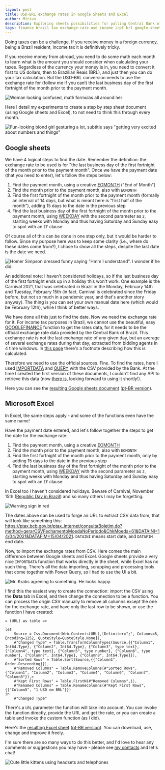 ```yaml
---
layout: post
title: USD-BRL exchange rates in Google Sheets and Excel
author: Mírian
description: Exploring sheets possibilities for pulling Central Bank of Brazil data for USD-BRL conversion at a given day.
tags: finance brazil tax exchange-rate usd income irpf brl google-sheets excel power-query
---
```


Doing taxes can be a challenge. If you receive money in a foreign currency, being a Brazil resident, income tax it is definitively tricky. 

If you receive money from abroad, you need to do some math each month to learn what is the amount you should consider when calculating your taxes. Regardless of the currency your money is in, you need to convert it first to US dollars, then to Brazilian Reais (BRL), and just then you can do your tax calculation. But the USD-BRL conversion needs to use the exchange rate for (follow me if you can!) the last business day of the first fortnight of the month prior to the payment month.

![Woman looking confused, math formulas all around her](https://media.giphy.com/media/WRQBXSCnEFJIuxktnw/giphy.gif)

Here I detail my experiments to create a step by step sheet document (using Google sheets and Excel), to not need to think this through every month.

![Fun-looking blond girl gesturing a lot, subtitle says "getting very excited about numbers and things"](https://media.giphy.com/media/tBn5FJVUdeMarcl3gQ/giphy.gif)

## Google sheets

We have 4 logical steps to find the date. Remember the definition: the exchange rate to be used is for "the last business day of the first fortnight of the month prior to the payment month". Once we have the payment date (that you need to enter), let's follow the steps below:

1. Find the payment month, using a creative [EOMONTH](https://support.google.com/docs/answer/3093044) ("End of Month")
2. Find the month prior to the payment month, also with `EOMONTH`
3. Find the first fortnight of the month prior to the payment month (formally an interval of 14 days, but what is meant here is "first half of the month"), adding 15 days to the date in the previous step
4. Find the last business day of the first fortnight of the month prior to the payment month, using [WEEKDAY](https://support.google.com/docs/answer/3092985) with the second parameter as `2`, starting weeks with Monday and thus having Saturday and Sunday easy to spot with an `IF` clause

Of course all of this can be done in one step only, but it would be harder to follow. Since my purpose here was to keep some clarity (i.e., where do these dates come from?), I chose to show all the steps, despite the last date is the date we need.

![Homer Simpson dressed funny saying "Hmm I understand". I wonder if he did.](https://media.giphy.com/media/xT5LMRBvRxAHZfQh5m/giphy.gif)

An additional note: I haven't considered holidays, so if the last business day of the first fortnight ends up in a holiday this won't work. One example is the Carnival 2021, that was celebrated in Brazil in the Monday, February 14th and Tuesday, February 15th (in fact, Carnival is celebrated since the Friday before, but not so much in a pandemic year, and that's another story anyway). The thing is you can set your own manual date here (which would be February 12th), while I think of better ways.

We have done all this just to find the date. Now we need the exchange rate for it. For income tax purposes in Brazil, we cannot use the beautiful, easy [GOOGLEFINANCE](https://support.google.com/docs/answer/3093281) function to get the rates data, for it needs to be the official exchange rate data provided by the Central Bank of Brazil. This exchange rate is not the last exchange rate of any given day, but an average of several exchange rates during that day, extracted from bidding agents in 4 time windows. In [this page](https://www.bcb.gov.br/en/financialstability/quotations) there's a footnote describing how this is calculated. 

Therefore we need to use the official sources. Fine. To find the rates, here I used [IMPORTDATA](https://support.google.com/docs/answer/3093335) and [QUERY](https://support.google.com/docs/answer/3093343) with the CSV provided by the Bank. At the time I created the first version of these documents, I couldn't find any API to retrieve this data (now [there is](https://dadosabertos.bcb.gov.br/dataset/dolar-americano-usd-todos-os-boletins-diarios/resource/ae69aa94-4194-45a6-8bae-12904af7e176), looking forward to using it shortly!).

Here you can see the [resulting Google sheets document](https://docs.google.com/spreadsheets/d/1GNjj3T8Xui7oRoQkrKOgb3Jx-1ptR16IjtY-gX_73gg/edit#gid=0) ([pt-BR version](https://docs.google.com/spreadsheets/d/1ijILRdL32EJjuhzPYAs3rjAdj83viPhWnZO5BG2Wu_Y/edit?usp=sharing)).

## Microsoft Excel

In Excel, the same steps apply - and some of the functions even have the same name!

Have the payment date entered, and let's follow together the steps to get the date for the exchange rate:

1. Find the payment month, using a creative [EOMONTH](https://support.microsoft.com/en-us/office/eomonth-function-7314ffa1-2bc9-4005-9d66-f49db127d628)
2. Find the month prior to the payment month, also with `EOMONTH`
3. Find the first fortnight of the month prior to the payment month, only by adding 15 days to the date in the previous step
4. Find the last business day of the first fortnight of the month prior to the payment month, using [WEEKDAY](https://support.microsoft.com/en-us/office/weekday-function-60e44483-2ed1-439f-8bd0-e404c190949a) with the second parameter as `2`, starting weeks with Monday and thus having Saturday and Sunday easy to spot with an `IF` clause

In Excel too I haven't considered holidays. Beware of Carnival, November 15th ([Republic Day in Brazil](https://en.wikipedia.org/wiki/Proclamation_of_the_Republic_(Brazil))) and so many others I may be forgetting.

![Warning sign in red](https://media.giphy.com/media/Y5wlazC8lSVuU/giphy.gif)

The dates above can be used to forge an URL to extract CSV data from, that will look like something this: https://ptax.bcb.gov.br/ptax_internet/consultaBoletim.do?method=gerarCSVFechamentoMoedaNoPeriodo&ChkMoeda=61&DATAINI=14/04/2021&DATAFIM=15/04/2021. `DATAINI` means start date, and `DATAFIM` end date.

Now, to import the exchange rates from CSV. Here comes the main difference between Google sheets and Excel. Google sheets provide a very nice `IMPORTDATA` function that works directly in the sheet, while Excel has no such thing. There's all the data importing, scrapping and processing tools that come together with Power Query, so I had to use the UI a bit.

![Mr. Krabs agreeing to something. He looks happy.](https://media.giphy.com/media/l0EtMMARnUBHCzZ3G/giphy.gif)

I find this the easiest way to create the connection: import the CSV using the **Data** tab in Excel, and then change the connection to be a function. You can process the origin CSV manually to remove all columns except the one for the exchange rate, and have only the last row to be shown, or use the function I have created:

```
= (URL) as table =>

let
    Source = Csv.Document(Web.Contents(URL),[Delimiter=";", Columns=8, Encoding=1252, QuoteStyle=QuoteStyle.None]),
    #"Changed Type" = Table.TransformColumnTypes(Source,{{"Column1", Int64.Type}, {"Column2", Int64.Type}, {"Column3", type text}, {"Column4", type text}, {"Column5", type number}, {"Column6", type number}, {"Column7", Int64.Type}, {"Column8", Int64.Type}}),
    #"Sorted Rows" = Table.Sort(Source,{{"Column1", Order.Descending}}),
    #"Removed Columns" = Table.RemoveColumns(#"Sorted Rows",{"Column1", "Column2", "Column3", "Column4", "Column6", "Column7", "Column8"}),> 
    #"Kept First Rows" = Table.FirstN(#"Removed Columns",1),
    #"Renamed Columns" = Table.RenameColumns(#"Kept First Rows",{{"Column5", "1 USD em BRL"}})
in
    #"Changed Type"
```
  
There's a `URL` parameter the function will take into account. You can invoke the function directly, provide the URL and get the rate, or you can create a table and invoke the custom function (as I did).

Here's the [resulting Excel sheet](https://github.com/mirianbr/exchange-rates/blob/main/Exchange_rates-PQ-en.xlsx) ([pt-BR version](https://github.com/mirianbr/exchange-rates/blob/main/Exchange_rates-PQ-ptBR.xlsx)). You can download, use, change and improve it freely. 

I'm sure there are so many ways to do this better, and I'd love to hear any comments or suggestions you may have - please see [my contacts](https://mirianbr.github.io/) and let's chat!

![Cute little kittens using headsets and telephones](https://media.giphy.com/media/WhwzCRKKs1yDe/giphy.gif)
